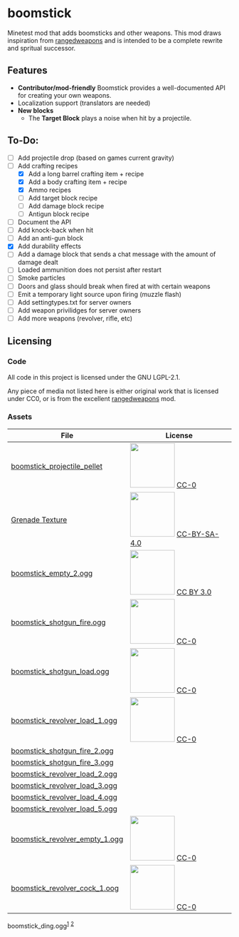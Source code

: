 # boomstick
Minetest mod that adds boomsticks and other weapons. This mod draws inspiration from [rangedweapons](https://github.com/daviddoesminetest/rangedweapons) and is intended to be a complete rewrite and spritual successor.

## Features
- **Contributor/mod-friendly** Boomstick provides a well-documented API for creating your own weapons.
- Localization support (translators are needed)
- **New blocks**
  - The **Target Block** plays a noise when hit by a projectile.

## To-Do:
- [ ] Add projectile drop (based on games current gravity)
- [ ] Add crafting recipes
  - [x] Add a long barrel crafting item + recipe
  - [x] Add a body crafting item + recipe
  - [x] Ammo recipes
  - [ ] Add target block recipe
  - [ ] Add damage block recipe
  - [ ] Antigun block recipe
- [ ] Document the API
- [ ] Add knock-back when hit
- [ ] Add an anti-gun block
- [x] Add durability effects
- [ ] Add a damage block that sends a chat message with the amount of damage dealt
- [ ] Loaded ammunition does not persist after restart
- [ ] Smoke particles
- [ ] Doors and glass should break when fired at with certain weapons
- [ ] Emit a temporary light source upon firing (muzzle flash)
- [ ] Add settingtypes.txt for server owners
- [ ] Add weapon privilidges for server owners
- [ ] Add more weapons (revolver, rifle, etc)

## Licensing

### Code

All code in this project is licensed under the GNU LGPL-2.1.

Any piece of media not listed here is either original work that is licensed under CC0, or is from the excellent [rangedweapons](https://github.com/daviddoesminetest/rangedweapons) mod.

### Assets

| File                                                                                           | License                                                                                                                                                             |
|------------------------------------------------------------------------------------------------|---------------------------------------------------------------------------------------------------------------------------------------------------------------------|
| [boomstick_projectile_pellet](https://opengameart.org/content/cannonball)                      | <img src="https://mirrors.creativecommons.org/presskit/buttons/88x31/png/cc-zero.png" width="100px"/> [CC-0](https://creativecommons.org/publicdomain/zero/1.0/)    |
| [Grenade Texture](https://opengameart.org/content/16x16-grenades)                              | <img src="https://mirrors.creativecommons.org/presskit/buttons/88x31/png/by-sa.png" width="100px"/> [CC-BY-SA-4.0](https://creativecommons.org/licenses/by-sa/4.0/) |
| [boomstick_empty_2.ogg](https://freesound.org/people/JakLocke/sounds/412294/)                  | <img src="https://mirrors.creativecommons.org/presskit/buttons/88x31/png/by.png" width="100px"/> [CC BY 3.0](https://creativecommons.org/licenses/by/3.0/)          |
| [boomstick_shotgun_fire.ogg](https://freesound.org/people/FilmmakersManual/sounds/522484/)     | <img src="https://mirrors.creativecommons.org/presskit/buttons/88x31/png/cc-zero.png" width="100px"/> [CC-0](https://creativecommons.org/publicdomain/zero/1.0/)    |
| [boomstick_shotgun_load.ogg](https://freesound.org/people/FilmmakersManual/sounds/522288/)     | <img src="https://mirrors.creativecommons.org/presskit/buttons/88x31/png/cc-zero.png" width="100px"/> [CC-0](https://creativecommons.org/publicdomain/zero/1.0/)    |
| [boomstick_revolver_load_1.ogg](https://freesound.org/people/Dredile/sounds/177863/)           | <img src="https://mirrors.creativecommons.org/presskit/buttons/88x31/png/cc-zero.png" width="100px"/> [CC-0](https://creativecommons.org/publicdomain/zero/1.0/)    |
| [boomstick_shotgun_fire_2.ogg]()                                                               |                                                                                                                                                                     |
| [boomstick_shotgun_fire_3.ogg]()                                                               |                                                                                                                                                                     |
| [boomstick_revolver_load_2.ogg]()                                                              |                                                                                                                                                                     |
| [boomstick_revolver_load_3.ogg]()                                                              |                                                                                                                                                                     |
| [boomstick_revolver_load_4.ogg]()                                                              |                                                                                                                                                                     |
| [boomstick_revolver_load_5.ogg]()                                                              |                                                                                                                                                                     |
| [boomstick_revolver_empty_1.ogg](https://freesound.org/people/FilmmakersManual/sounds/522415/) | <img src="https://mirrors.creativecommons.org/presskit/buttons/88x31/png/cc-zero.png" width="100px"/> [CC-0](https://creativecommons.org/publicdomain/zero/1.0/)    |
| [boomstick_revolver_cock_1.oog](https://soundbible.com/1988-Gun-Cocking-Fast.html)             | <img src="https://mirrors.creativecommons.org/presskit/buttons/88x31/png/cc-zero.png" width="100px"/> [CC-0](https://creativecommons.org/publicdomain/zero/1.0/)    |

boomstick_ding.ogg<sup>[1](https://freesound.org/s/411089/)</sup> <sup>[2](https://freesound.org/s/127149/)</sup>
